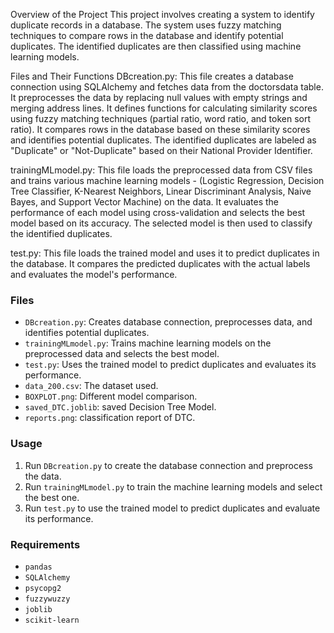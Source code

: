Overview of the Project
This project involves creating a system to identify duplicate records in a database. 
The system uses fuzzy matching techniques to compare rows in the database and identify potential duplicates. 
The identified duplicates are then classified using machine learning models.

Files and Their Functions
DBcreation.py:
This file creates a database connection using SQLAlchemy and fetches data from the doctorsdata table.
It preprocesses the data by replacing null values with empty strings and merging address lines.
It defines functions for calculating similarity scores using fuzzy matching techniques (partial ratio, word ratio, and token sort ratio).
It compares rows in the database based on these similarity scores and identifies potential duplicates.
The identified duplicates are labeled as "Duplicate" or "Not-Duplicate" based on their National Provider Identifier.

trainingMLmodel.py:
This file loads the preprocessed data from CSV files and trains various machine learning models -
(Logistic Regression, Decision Tree Classifier, K-Nearest Neighbors, Linear Discriminant Analysis, Naive Bayes, and Support Vector Machine) on the data.
It evaluates the performance of each model using cross-validation and selects the best model based on its accuracy.
The selected model is then used to classify the identified duplicates.

test.py:
This file loads the trained model and uses it to predict duplicates in the database.
It compares the predicted duplicates with the actual labels and evaluates the model's performance.



### Files
- `DBcreation.py`: Creates database connection, preprocesses data, and identifies potential duplicates.
- `trainingMLmodel.py`: Trains machine learning models on the preprocessed data and selects the best model.
- `test.py`: Uses the trained model to predict duplicates and evaluates its performance.
- `data_200.csv`: The dataset used.
- `BOXPLOT.png`: Different model comparison.
- `saved_DTC.joblib`: saved Decision Tree Model.
- `reports.png`: classification report of DTC.

### Usage
1. Run `DBcreation.py` to create the database connection and preprocess the data.
2. Run `trainingMLmodel.py` to train the machine learning models and select the best one.
3. Run `test.py` to use the trained model to predict duplicates and evaluate its performance.

### Requirements
- `pandas`
- `SQLAlchemy`
- `psycopg2`
- `fuzzywuzzy`
- `joblib`
- `scikit-learn`
